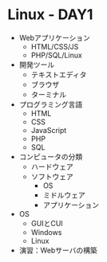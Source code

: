 # Linux - DAY1

+ Webアプリケーション
  + HTML/CSS/JS
  + PHP/SQL/Linux
+ 開発ツール
  + テキストエディタ
  + ブラウザ
  + ターミナル
+ プログラミング言語
  + HTML
  + CSS
  + JavaScript
  + PHP
  + SQL
+ コンピュータの分類
  + ハードウェア
  + ソフトウェア
    + OS
    + ミドルウェア
    + アプリケーション
+ OS
  + GUIとCUI
  + Windows
  + Linux
+ 演習：Webサーバの構築
